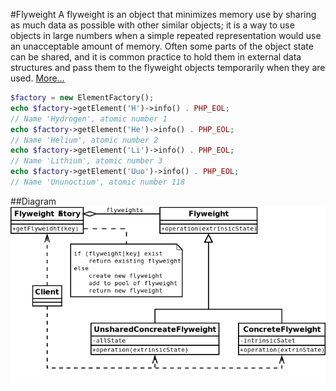 #Flyweight
A flyweight is an object that minimizes memory use by sharing as much data as possible with other similar objects;
it is a way to use objects in large numbers when a simple repeated representation would use an unacceptable
amount of memory. Often some parts of the object state can be shared, and it is common practice to hold them in
external data structures and pass them to the flyweight objects temporarily when they are used.
[More…](http://en.wikipedia.org/wiki/Flyweight_pattern)

```php
$factory = new ElementFactory();
echo $factory->getElement('H')->info() . PHP_EOL;
// Name 'Hydrogen', atomic number 1
echo $factory->getElement('He')->info() . PHP_EOL;
// Name 'Helium', atomic number 2
echo $factory->getElement('Li')->info() . PHP_EOL;
// Name 'Lithium', atomic number 3
echo $factory->getElement('Uuo')->info() . PHP_EOL;
// Name 'Ununoctium', atomic number 118
```

##Diagram
![Flyweight UML Diagram](diagram.png)
